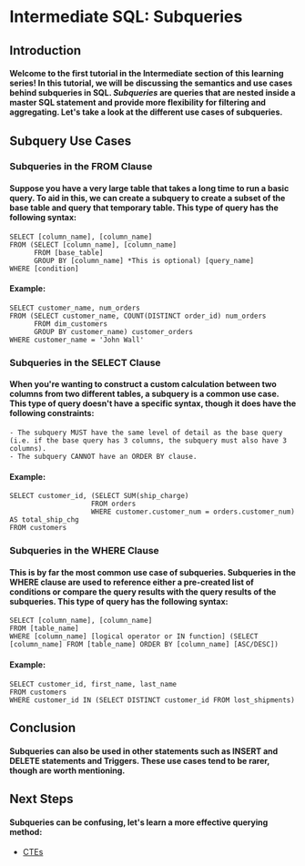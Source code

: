 # Intermediate SQL: Subqueries
## Introduction
#### Welcome to the first tutorial in the Intermediate section of this learning series! In this tutorial, we will be discussing the semantics and use cases behind subqueries in SQL. **_Subqueries_** are queries that are nested inside a master SQL statement and provide more flexibility for filtering and aggregating. Let's take a look at the different use cases of subqueries.
## Subquery Use Cases
### Subqueries in the FROM Clause
#### Suppose you have a very large table that takes a long time to run a basic query. To aid in this, we can create a subquery to create a subset of the base table and query that temporary table. This type of query has the following syntax:
    SELECT [column_name], [column_name]
    FROM (SELECT [column_name], [column_name]
          FROM [base_table]
          GROUP BY [column_name] *This is optional) [query_name]
    WHERE [condition]
#### Example:
    SELECT customer_name, num_orders
    FROM (SELECT customer_name, COUNT(DISTINCT order_id) num_orders
          FROM dim_customers
          GROUP BY customer_name) customer_orders
    WHERE customer_name = 'John Wall'
### Subqueries in the SELECT Clause
#### When you're wanting to construct a custom calculation between two columns from two different tables, a subquery is a common use case. This type of query doesn't have a specific syntax, though it does have the following constraints:
    - The subquery MUST have the same level of detail as the base query (i.e. if the base query has 3 columns, the subquery must also have 3 columns).
    - The subquery CANNOT have an ORDER BY clause.
#### Example:
    SELECT customer_id, (SELECT SUM(ship_charge) 
                        FROM orders
                        WHERE customer.customer_num = orders.customer_num) AS total_ship_chg
	FROM customers
### Subqueries in the WHERE Clause
#### This is by far the most common use case of subqueries. Subqueries in the WHERE clause are used to reference either a pre-created list of conditions or compare the query results with the query results of the subqueries. This type of query has the following syntax:
    SELECT [column_name], [column_name]
    FROM [table_name]
    WHERE [column_name] [logical operator or IN function] (SELECT [column_name] FROM [table_name] ORDER BY [column_name] [ASC/DESC])
#### Example:
    SELECT customer_id, first_name, last_name
    FROM customers
    WHERE customer_id IN (SELECT DISTINCT customer_id FROM lost_shipments)

## Conclusion
#### Subqueries can also be used in other statements such as INSERT and DELETE statements and Triggers. These use cases tend to be rarer, though are worth mentioning.

## Next Steps
#### Subqueries can be confusing, let's learn a more effective querying method:
- [CTEs](https://github.com/uvudataclub2022/UVU-2022-2023/blob/Data-Analytics/Relational%20Databases%20(SQL)/Tutorials/SQL/CTEs.md)

